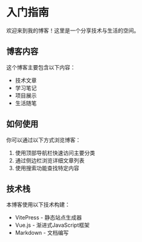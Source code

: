 # 入门指南

欢迎来到我的博客！这里是一个分享技术与生活的空间。

## 博客内容

这个博客主要包含以下内容：

- 技术文章
- 学习笔记
- 项目展示
- 生活随笔

## 如何使用

你可以通过以下方式浏览博客：

1. 使用顶部导航栏快速访问主要分类
2. 通过侧边栏浏览详细文章列表
3. 使用搜索功能查找特定内容

## 技术栈

本博客使用以下技术构建：

- VitePress - 静态站点生成器
- Vue.js - 渐进式JavaScript框架
- Markdown - 文档编写
